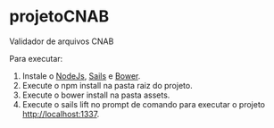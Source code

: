 # projetoCNAB

Validador de arquivos CNAB

Para executar:
  1. Instale o [NodeJs](https://nodejs.org), [Sails](http://sailsjs.org) e [Bower](https://bower.io/).
  2. Execute o npm install na pasta raiz do projeto.
  3. Execute o bower install na pasta assets.
  4. Execute o sails lift no prompt de comando para executar o projeto [http://localhost:1337](http://localhost:1337).
